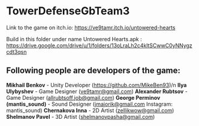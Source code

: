 # TowerDefenseGbTeam3
Link to the game on  itch.io: https://ve9tamr.itch.io/untowered-hearts

Build in this folder under name Untowered Hearts.apk : https://drive.google.com/drive/u/1/folders/13oLraLh2c4kltSCwwC0yNNygzcdt3qsn

## Following people are developers of the game:

**Mikhail Benkov** - Unity Developer (https://github.com/MikeBen93)/n
**Ilya Ulybyshev** - Game Designer (ve9tamr@gmail.com)
**Alexander Rubtsov** - Game Designer (allrubtsoff.job@gmail.com)
**George Perminov (mantis_sound)** - Sound Designer (jmajorik@gmail.com Instagram: mantis_sound)
**Chernakova Inna** - 2D Artist (zellikwow@gmail.com)
**Shelmanov Pavel** - 3D Artist (shelmanovpasha@gmail.com)
